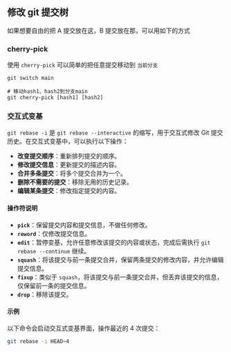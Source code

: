 ## 修改 git 提交树

如果想要自由的把 A 提交放在这，B 提交放在那，可以用如下的方式

### cherry-pick

使用 `cherry-pick` 可以简单的把任意提交移动到 `当前分支`

```git
git switch main

# 移动hash1、hash2到分支main
git cherry-pick [hash1] [hash2]
```

### 交互式变基

`git rebase -i` 是 `git rebase --interactive` 的缩写，用于交互式修改 Git 提交历史。在交互式变基中，可以执行以下操作：

- **改变提交顺序**：重新排列提交的顺序。
- **修改提交信息**：更新提交的描述内容。
- **合并多条提交**：将多个提交合并为一个。
- **删除不需要的提交**：移除无用的历史记录。
- **编辑某条提交**：修改指定提交的内容。

#### 操作符说明
- **`pick`**：保留提交内容和提交信息，不做任何修改。
- **`reword`**：仅修改提交信息。
- **`edit`**：暂停变基，允许任意修改该提交的内容或状态，完成后需执行 `git rebase --continue` 继续。
- **`squash`**：将该提交与前一条提交合并，保留两条提交的修改内容，并允许编辑提交信息。
- **`fixup`**：类似于 `squash`，将该提交与前一条提交合并，但丢弃该提交的信息，仅保留前一条的提交信息。
- **`drop`**：移除该提交。

#### 示例
以下命令会启动交互式变基界面，操作最近的 4 次提交：
```bash
git rebase -i HEAD~4

